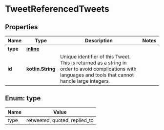 
# TweetReferencedTweets

## Properties
Name | Type | Description | Notes
------------ | ------------- | ------------- | -------------
**type** | [**inline**](#Type) |  | 
**id** | **kotlin.String** | Unique identifier of this Tweet. This is returned as a string in order to avoid complications with languages and tools that cannot handle large integers. | 


<a name="Type"></a>
## Enum: type
Name | Value
---- | -----
type | retweeted, quoted, replied_to



